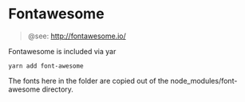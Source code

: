 # Fontawesome

> @see: http://fontawesome.io/

Fontawesome is included via yar

    yarn add font-awesome
    
The fonts here in the folder are copied out of the node_modules/font-awesome directory.